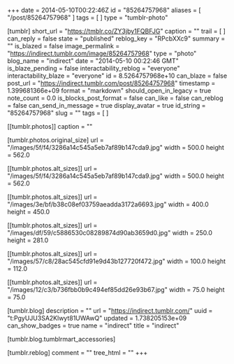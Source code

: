 +++
date = 2014-05-10T00:22:46Z
id = "85264757968"
aliases = [ "/post/85264757968" ]
tags = [ ]
type = "tumblr-photo"

[tumblr]
short_url = "https://tmblr.co/ZY3jby1FQBFJG"
caption = ""
trail = [ ]
can_reply = false
state = "published"
reblog_key = "RPcbXXc9"
summary = ""
is_blazed = false
image_permalink = "https://indirect.tumblr.com/image/85264757968"
type = "photo"
blog_name = "indirect"
date = "2014-05-10 00:22:46 GMT"
is_blaze_pending = false
interactability_reblog = "everyone"
interactability_blaze = "everyone"
id = 8.5264757968e+10
can_blaze = false
post_url = "https://indirect.tumblr.com/post/85264757968"
timestamp = 1.399681366e+09
format = "markdown"
should_open_in_legacy = true
note_count = 0.0
is_blocks_post_format = false
can_like = false
can_reblog = false
can_send_in_message = true
display_avatar = true
id_string = "85264757968"
slug = ""
tags = [ ]

[[tumblr.photos]]
caption = ""

[tumblr.photos.original_size]
url = "/images/5f/f4/3286a14c545a5eb7af89b147cda9.jpg"
width = 500.0
height = 562.0

[[tumblr.photos.alt_sizes]]
url = "/images/5f/f4/3286a14c545a5eb7af89b147cda9.jpg"
width = 500.0
height = 562.0

[[tumblr.photos.alt_sizes]]
url = "/images/3e/bf/b38c08ef03759aeadda3172a6693.jpg"
width = 400.0
height = 450.0

[[tumblr.photos.alt_sizes]]
url = "/images/df/59/c5886530c08289874d90ab3659d0.jpg"
width = 250.0
height = 281.0

[[tumblr.photos.alt_sizes]]
url = "/images/57/c8/28ac545cfd91e9d43b127720f472.jpg"
width = 100.0
height = 112.0

[[tumblr.photos.alt_sizes]]
url = "/images/12/c3/b736fbb0b9c494ef85dd26e93b67.jpg"
width = 75.0
height = 75.0

[tumblr.blog]
description = ""
url = "https://indirect.tumblr.com/"
uuid = "t:PgyUJU3SA2Klwyt81UWAwQ"
updated = 1.738205153e+09
can_show_badges = true
name = "indirect"
title = "indirect"

[tumblr.blog.tumblrmart_accessories]

[tumblr.reblog]
comment = ""
tree_html = ""
+++
